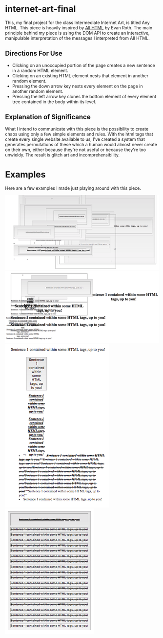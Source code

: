 # internet-art-final

This, my final project for the class Intermediate Internet Art, is titled Any HTML. This piece is heavily inspired by [All HTML](http://all-html.net/) by Evan Roth. The main principle behind my piece is using the DOM API to create an interactive, manipulable interpretation of the messages I interpreted from All HTML.

## Directions For Use

- Clicking on an unoccupied portion of the page creates a new sentence in a random HTML element.
- Clicking on an existing HTML element nests that element in another random element.
- Pressing the down arrow key nests every element on the page in another random element.
- Pressing the left arrow key clones the bottom element of every element tree contained in the body within its level.

## Explanation of Significance

What I intend to communicate with this piece is the possibility to create chaos using only a few simple elements and rules. With the html tags that create every single website available to us, I've created a system that generates permutations of these which a human would almost never create on their own, either because they're not useful or because they're too unwieldy. The result is glitch art and incomprehensibility.

# Examples

Here are a few examples I made just playing around with this piece.

![](imgs/ex1.png)
![](imgs/ex2.png)
![](imgs/ex3.png)
![](imgs/ex4.png)

